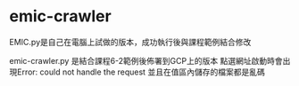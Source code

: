 # emic-crawler

EMIC.py是自己在電腦上試做的版本，成功執行後與課程範例結合修改

emic-crawler.py 是結合課程6-2範例後佈署到GCP上的版本
點選網址啟動時會出現Error: could not handle the request
並且在值區內儲存的檔案都是亂碼
